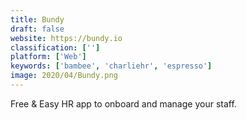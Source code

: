 ```yaml
---
title: Bundy
draft: false 
website: https://bundy.io
classification: ['']
platform: ['Web']
keywords: ['bambee', 'charliehr', 'espresso']
image: 2020/04/Bundy.png
---
```

Free & Easy HR app to onboard and manage your staff.